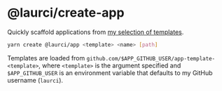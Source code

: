 # @laurci/create-app

Quickly scaffold applications from [my selection of templates](https://github.com/laurci?tab=repositories&q=app-template&type=&language=&sort=name).

```sh
yarn create @laurci/app <template> <name> [path]
```

Templates are loaded from `github.com/$APP_GITHUB_USER/app-template-<template>`, where `<template>` is the argument specified and `$APP_GITHUB_USER` is an environment variable that defaults to my GitHub username (`laurci`).
